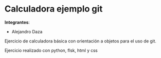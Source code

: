# Calculadora ejemplo git

__Integrantes__:
 - Alejandro Daza 

Ejercicio de calculadora básica con orientación a objetos para el uso de git. 

Ejercicio realizado con python, flsk, html y css